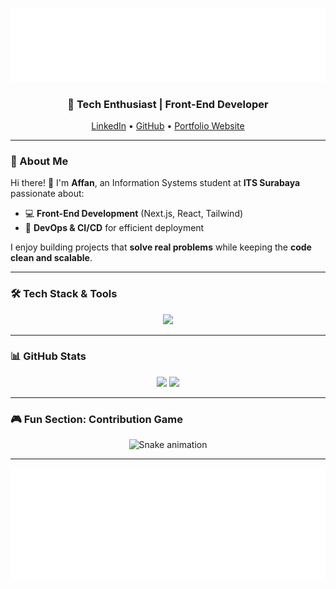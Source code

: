 <!-- Header / Banner -->
<p align="center">
  <img src="assets/myBanner.svg" />
</p>

<!-- Short Intro -->
<h3 align="center">🚀 Tech Enthusiast | Front-End Developer </h3>
<p align="center">
  <a href="https://www.linkedin.com/in/mohammad-affan-shofi-4108ba249">LinkedIn</a> •
  <a href="https://github.com/mas663">GitHub</a> •
  <a href="#">Portfolio Website</a>
</p>

---

### 🌟 About Me
Hi there! 👋 I'm **Affan**, an Information Systems student at **ITS Surabaya** passionate about:

- 💻 **Front-End Development** (Next.js, React, Tailwind)
- 🚀 **DevOps & CI/CD** for efficient deployment

I enjoy building projects that **solve real problems** while keeping the **code clean and scalable**.

---

### 🛠 Tech Stack & Tools
<p align="center">
  <img src="https://skillicons.dev/icons?i=js,ts,react,nextjs,flutter,tailwind,python,java,postgres,git,github,docker" />
</p>

---

### 📊 GitHub Stats
<p align="center">
  <img height="180em" src="https://github-readme-stats.vercel.app/api?username=mas663&show_icons=true&theme=radical&count_private=true"/>
  <img height="180em" src="https://github-readme-streak-stats.herokuapp.com/?user=mas663&theme=radical"/>
</p>

---

### 🎮 Fun Section: Contribution Game
<p align="center">
  <img src="https://raw.githubusercontent.com/mas663/mas663/output/github-contribution-grid-snake.svg" alt="Snake animation" />
</p>

---

<p align="center">
  <img height="180em" src="assets/footer.svg"/>
</p>
